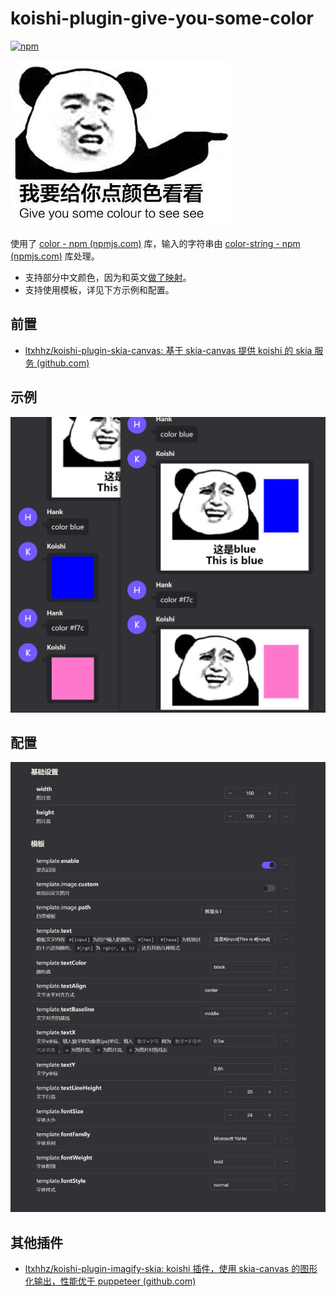 # koishi-plugin-give-you-some-color

[![npm](https://img.shields.io/npm/v/@ltxhhz/koishi-plugin-give-you-some-color?style=flat-square)](https://www.npmjs.com/package/@ltxhhz/koishi-plugin-give-you-some-color)

![img](./images/2.png)

使用了 [color - npm (npmjs.com)](https://www.npmjs.com/package/color) 库，输入的字符串由 [color-string - npm (npmjs.com)](https://www.npmjs.com/package/color-string) 库处理。

* 支持部分中文颜色，因为和英文[做了映射](./src/colors.ts)。
* 支持使用模板，详见下方示例和配置。

## 前置

- [ltxhhz/koishi-plugin-skia-canvas: 基于 skia-canvas 提供 koishi 的 skia 服务 (github.com)](https://github.com/ltxhhz/koishi-plugin-skia-canvas)

## 示例

![示例](./images/3.png "示例")

## 配置

![img](./images/4.png)

## 其他插件

* [ltxhhz/koishi-plugin-imagify-skia: koishi 插件，使用 skia-canvas 的图形化输出，性能优于 puppeteer (github.com)](https://github.com/ltxhhz/koishi-plugin-imagify-skia)
